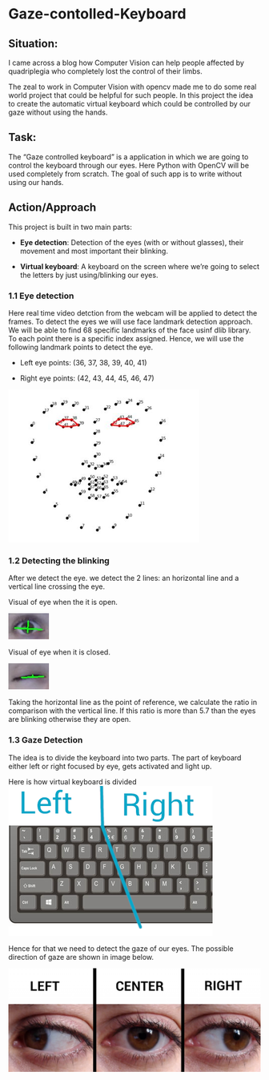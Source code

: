 # Gaze-contolled-Keyboard
## Situation:
I came across a blog how Computer Vision can help people affected by quadriplegia who completely lost the control of their limbs. 

The zeal to work in Computer Vision with opencv made me to do some real world project that could be helpful for such people. In this project the idea to create the automatic virtual keyboard which could be controlled by our gaze without using the hands.

## Task:
The “Gaze controlled keyboard” is a application in which we are going to control the keyboard through our eyes. Here Python with OpenCV will be used completely from scratch. The goal of such app is to write without using our hands.

## Action/Approach
This project is built in two main parts:

* **Eye detection**: Detection of the eyes (with or without glasses), their movement and most important their blinking.

* **Virtual keyboard**: A keyboard on the screen where we’re going to select the letters by just using/blinking our eyes.

### 1.1 Eye detection
Here real time video detction from the webcam will be applied to detect the frames. To detect the eyes we will use face landmark detection approach. We will be able to find 68 specific landmarks of the face usinf dlib library. To each point there is a specific index assigned. Hence, we will use the following landmark points to detect the eye.

* Left eye points: (36, 37, 38, 39, 40, 41)

* Right eye points: (42, 43, 44, 45, 46, 47)

![](Images/face_landmarks.JPG)

### 1.2 Detecting the blinking
After we detect the eye. we detect the 2 lines: an horizontal line and a vertical line crossing the eye.

Visual of eye when the it is open.

![](Images/eye_open.jpg)

Visual of eye when it is closed.

![](Images/eye_closed.jpg)

Taking the horizontal line as the point of reference, we calculate the ratio in comparison with the vertical line. If this ratio is more than 5.7 than the eyes are blinking otherwise they are open.

### 1.3 Gaze Detection
The idea is to divide the keyboard into two parts. The part of keyboard either left or right focused by eye, gets activated and light up.

Here is how virtual keyboard is divided
![](Images/keyboard.png)

Hence for that we need to detect the gaze of our eyes. The possible direction of gaze are shown in image below.

![](Images/different_direction_of_eye.png)







